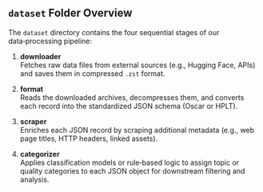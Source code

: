 ## `dataset` Folder Overview

The `dataset` directory contains the four sequential stages of our data‑processing pipeline:

1. **downloader**  
   Fetches raw data files from external sources (e.g., Hugging Face, APIs) and saves them in compressed `.zst` format.

2. **format**  
   Reads the downloaded archives, decompresses them, and converts each record into the standardized JSON schema (Oscar or HPLT).

3. **scraper**  
   Enriches each JSON record by scraping additional metadata (e.g., web page titles, HTTP headers, linked assets).

4. **categorizer**  
   Applies classification models or rule‑based logic to assign topic or quality categories to each JSON object for downstream filtering and analysis.
